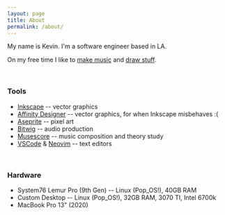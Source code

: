 ```yaml
---
layout: page
title: About
permalink: /about/
---
```


My name is Kevin.  I'm a software engineer based in LA.

On my free time I like to [make music](/music) and [draw stuff](/illustration).

<br />

### Tools
* [Inkscape](https://inkscape.org/) -- vector graphics
* [Affinity Designer](https://affinity.serif.com/en-us/) -- vector graphics, for when Inkscape misbehaves :(
* [Aseprite](https://www.aseprite.org/) -- pixel art
* [Bitwig](https://inkscape.org/) -- audio production
* [Musescore](https://musescore.org/en) -- music composition and theory study
* [VSCode](https://code.visualstudio.com/) & [Neovim](https://neovim.io/) -- text editors

<br />

### Hardware

* System76 Lemur Pro (9th Gen) -- Linux (Pop_OS!), 40GB RAM
* Custom Desktop -- Linux (Pop_OS!), 32GB RAM, 3070 TI, Intel 6700k
* MacBook Pro 13" (2020)
